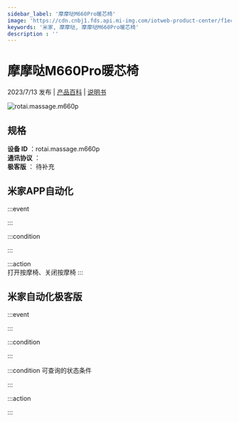 ```yaml
---
sidebar_label: '摩摩哒M660Pro暖芯椅'
image: 'https://cdn.cnbj1.fds.api.mi-img.com/iotweb-product-center/f1ecbd6f7af61d8784eac0cf96b72b3f_1687318392381.png?GalaxyAccessKeyId=AKVGLQWBOVIRQ3XLEW&Expires=9223372036854775807&Signature=0vm5caKkORXo+PfcbrctdTkmhGk='
keywords: '米家, 摩摩哒, 摩摩哒M660Pro暖芯椅'
description : ''
---
```

# 摩摩哒M660Pro暖芯椅

2023/7/13 发布 | [产品百科](https://home.mi.com/webapp/content/baike/product/index.html?model=rotai.massage.m660p/) | [说明书](https://home.mi.com/views/introduction.html?model=rotai.massage.m660p&region=cn)

![rotai.massage.m660p](https://cdn.cnbj1.fds.api.mi-img.com/iotweb-product-center/f1ecbd6f7af61d8784eac0cf96b72b3f_1687318392381.png?GalaxyAccessKeyId=AKVGLQWBOVIRQ3XLEW&Expires=9223372036854775807&Signature=0vm5caKkORXo+PfcbrctdTkmhGk=)

## 规格  
> 
**设备 ID** ：rotai.massage.m660p  
**通讯协议** ：  
**极客版**  ： 待补充 


## 米家APP自动化  

:::event  

:::

:::condition  

:::

:::action   
打开按摩椅、关闭按摩椅
:::

## 米家自动化极客版  

:::event  

:::

:::condition  

:::

:::condition 可查询的状态条件  

:::

:::action  

:::

        
